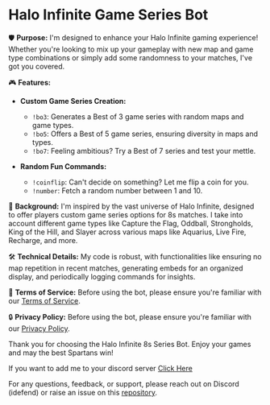 # Halo Infinite Game Series Bot

🛡️ **Purpose:**
I'm designed to enhance your Halo Infinite gaming experience! Whether you're looking to mix up your gameplay with new map and game type combinations or simply add some randomness to your matches, I've got you covered.

🎮 **Features:**

  - **Custom Game Series Creation:**
    - `!bo3`: Generates a Best of 3 game series with random maps and game types.
    - `!bo5`: Offers a Best of 5 game series, ensuring diversity in maps and types.
    - `!bo7`: Feeling ambitious? Try a Best of 7 series and test your mettle.

  - **Random Fun Commands:**
    - `!coinflip`: Can't decide on something? Let me flip a coin for you.
    - `!number`: Fetch a random number between 1 and 10.

🌌 **Background:**
I'm inspired by the vast universe of Halo Infinite, designed to offer players custom game series options for 8s matches. I take into account different game types like Capture the Flag, Oddball, Strongholds, King of the Hill, and Slayer across various maps like Aquarius, Live Fire, Recharge, and more.

🛠️ **Technical Details:**
My code is robust, with functionalities like ensuring no map repetition in recent matches, generating embeds for an organized display, and periodically logging commands for insights.

📜 **Terms of Service:**
Before using the bot, please ensure you're familiar with our [Terms of Service](https://harbus2918.github.io/haloinfinite8sbot/tos).

🔒 **Privacy Policy:**
Before using the bot, please ensure you're familiar with our [Privacy Policy](https://harbus2918.github.io/haloinfinite8sbot/privacy-policy).

Thank you for choosing the Halo Infinite 8s Series Bot. Enjoy your games and may the best Spartans win!

If you want to add me to your discord server [Click Here](https://bit.ly/3JIGL8n)

For any questions, feedback, or support, please reach out on Discord (idefend) or raise an issue on this [repository](https://github.com/Harbus2918/haloinfinite8sbot/issues).
